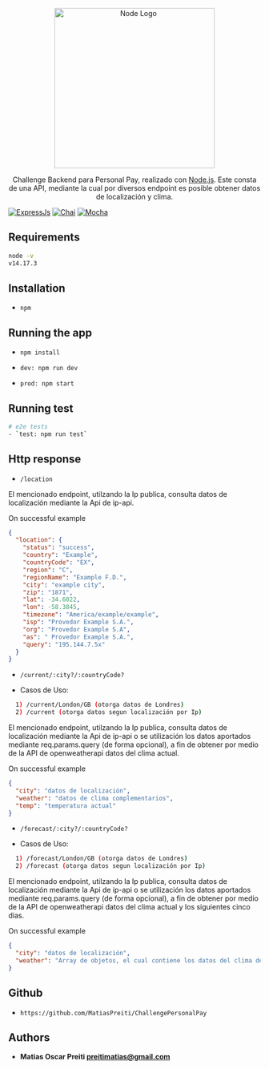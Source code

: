 <p align="center">
  <a href="https://nodejs.org/es/" target="blank"><img src="https://nodejs.org/static/images/logos/nodejs-new-black.svg" width="320" alt="Node Logo" /></a>
</p>

 <p align="center">Challenge Backend para Personal Pay, realizado con <a href="http://nodejs.org" target="blank">Node.js</a>. Este consta de una API, mediante la cual por diversos endpoint es posible obtener datos de localización y clima.</p>

<a href="https://expressjs.com/es/"><img src="https://camo.githubusercontent.com/7f73136d92799b19be179d1ed87b461120c35ed917c7d5ab59a7606209da7bd3/68747470733a2f2f696d672e736869656c64732e696f2f62616467652f457870726573732e6a732d3030303030303f7374796c653d666f722d7468652d6261646765266c6f676f3d65787072657373266c6f676f436f6c6f723d7768697465" alt="ExpressJs" /></a>
<a href="https://www.chaijs.com/"><img src="https://camo.githubusercontent.com/3c6e596d244ccb5b491bad3c050bb238eace57fc78243db4e48a3b7e21dc7aa7/68747470733a2f2f696d672e736869656c64732e696f2f62616467652f636861692d4133303730313f7374796c653d666f722d7468652d6261646765266c6f676f3d63686169266c6f676f436f6c6f723d7768697465" alt="Chai" /></a>
<a href="https://mochajs.org/"><img src="https://camo.githubusercontent.com/6fe498dfa70e4536cc46563b07b45425937dffc1cd5433771cdd0a4770928cac/68747470733a2f2f696d672e736869656c64732e696f2f62616467652f4d6f6368612d3844363734383f7374796c653d666f722d7468652d6261646765266c6f676f3d4d6f636861266c6f676f436f6c6f723d7768697465" alt="Mocha" /></a>

</p>

## Requirements

```bash
node -v
v14.17.3
```

## Installation

- `npm`

## Running the app

- `npm install`

- `dev: npm run dev`

- `prod: npm start`

## Running test

```bash
# e2e tests
- `test: npm run test`
```

## Http response

- `/location`

El mencionado endpoint, utilzando la Ip publica, consulta datos de localización mediante la Api de ip-api.

On successful example

```json
{
  "location": {
    "status": "success",
    "country": "Example",
    "countryCode": "EX",
    "region": "C",
    "regionName": "Example F.D.",
    "city": "example city",
    "zip": "1871",
    "lat": -34.6022,
    "lon": -58.3845,
    "timezone": "America/example/example",
    "isp": "Provedor Example S.A.",
    "org": "Provedor Example S.A",
    "as": " Provedor Example S.A.",
    "query": "195.144.7.5x"
  }
}
```

- `/current/:city?/:countryCode?`

- Casos de Uso:

```bash
  1) /current/London/GB (otorga datos de Londres)
  2) /current (otorga datos segun localización por Ip)
```

El mencionado endpoint, utilzando la Ip publica, consulta datos de localización mediante la Api de ip-api o se utilización los datos aportados mediante req.params.query (de forma opcional), a fin de obtener por medio de la API de openweatherapi datos del clima actual.

On successful example

```json
{
  "city": "datos de localización",
  "weather": "datos de clima complementarios",
  "temp": "temperatura actual"
}
```

- `/forecast/:city?/:countryCode?`

- Casos de Uso:

```bash
  1) /forecast/London/GB (otorga datos de Londres)
  2) /forecast (otorga datos segun localización por Ip)
```

El mencionado endpoint, utilzando la Ip publica, consulta datos de localización mediante la Api de ip-api o se utilización los datos aportados mediante req.params.query (de forma opcional), a fin de obtener por medio de la API de openweatherapi datos del clima actual y los siguientes cinco dias.

On successful example

```json
{
  "city": "datos de localización",
  "weather": "Array de objetos, el cual contiene los datos del clima del momento y los subsiguientes cinco dias"
}
```

## Github

- `https://github.com/MatiasPreiti/ChallengePersonalPay`

## Authors

- **Matias Oscar Preiti <preitimatias@gmail.com>**
